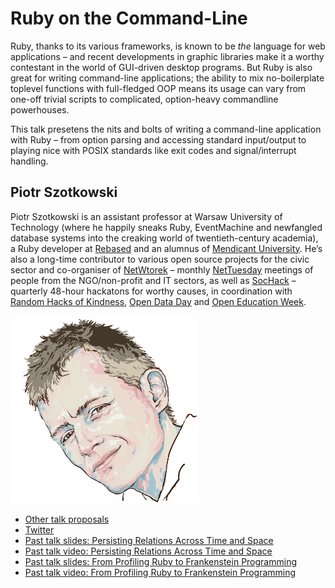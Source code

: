 # Ruby on the Command-Line

Ruby, thanks to its various frameworks, is known to be *the* language
for web applications – and recent developments in graphic libraries
make it a worthy contestant in the world of GUI-driven desktop
programs. But Ruby is also great for writing command-line applications;
the ability to mix no-boilerplate toplevel functions with full-fledged
OOP means its usage can vary from one-off trivial scripts to
complicated, option-heavy commandline powerhouses.

This talk presetens the nits and bolts of writing a command-line
application with Ruby – from option parsing and accessing
standard input/output to playing nice with POSIX standards
like exit codes and signal/interrupt handling.



## Piotr Szotkowski

Piotr Szotkowski is an assistant professor at Warsaw University of
Technology (where he happily sneaks Ruby, EventMachine and newfangled
database systems into the creaking world of twentieth-century academia),
a Ruby developer at [Rebased](http://rebased.pl) and an alumnus of
[Mendicant University](http://university.rubymendicant.com). He’s
also a long-time contributor to various open source projects for
the civic sector and co-organiser of [NetWtorek](http://netwtorek.pl)
– monthly [NetTuesday](http://netsquared.org/share/meetup)
meetings of people from the NGO/non-profit and IT sectors,
as well as [SocHack](http://sochack.pl) – quarterly 48-hour
hackatons for worthy causes, in coordination with [Random
Hacks of Kindness](http://www.rhok.org), [Open Data
Day](http://www.opendataday.org) and [Open Education
Week](http://www.openeducationweek.org).

![Profile picture](https://github.com/chastell/talk-proposals/raw/master/chastell.png)

- [Other talk proposals](https://github.com/chastell/talk-proposals)
- [Twitter](https://twitter.com/#!/chastell)
- [Past talk slides: Persisting Relations Across Time and Space](http://persistence-rubyconf-2011.heroku.com)
- [Past talk video: Persisting Relations Across Time and Space](http://confreaks.com/videos/657)
- [Past talk slides: From Profiling Ruby to Frankenstein Programming](http://profiling-ruby-src-2011.heroku.com)
- [Past talk video: From Profiling Ruby to Frankenstein Programming](http://confreaks.net/videos/547)
